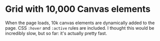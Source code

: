 Grid with 10,000 Canvas elements
==================================

When the page loads, 10k canvas elements are dynamically added to the
page.  CSS `:hover` and `:active` rules are included.  I thought this
would be incredibly slow, but so far: it's actually pretty fast.